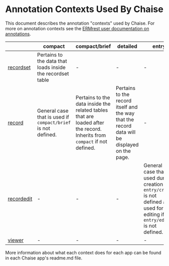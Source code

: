 # Annotation Contexts Used By Chaise

This document describes the annotation "contexts" used by Chaise. For more on annotation
contexts see the [ERMrest user documentation on annotations](https://github.com/informatics-isi-edu/ermrest/blob/master/docs/user-doc/annotation.md).

|              | compact         | compact/brief | detailed        | entry | entry/edit | entry/create | filter | name | * |
|--------------|-----------------|---------------|-----------------|-------|------------|--------------|--------|------|---|
| [recordset](../recordset/readme.md)    | Pertains to the data that loads inside the recordset table       | -             | -        | -     | -          | -            | -      | -    | - |
| [record](../record/readme.md)   | General case that is used if `compact/brief` is not defined.       | Pertains to the data inside the related tables that are loaded after the record. Inherits from `compact` if not defined.             | Pertains to the record itself and the way that the record data will be displayed on the page.         | -     | -          | -            | -      | -    | - |
| [recordedit](../recordedit/readme.md)   | -       | -             | -        | General case that is used during creation if  `entry/create` is not defined and used for editing if `entry/edit` is not defined.    | Modifies the form that shows for editing. Inherits from `entry` if not defined.          | Modifies the form that shows for creation. Inherits from `entry` if not defined.            | -      | -    | - |
| [viewer](../viewer/readme.md)       | -       | -             | -        | -     | -          | -            | -      | -    | - |

More information about what each context does for each app can be found in each
Chaise app's readme.md file.
